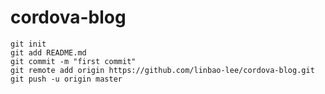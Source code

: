 # cordova-blog
```console
git init
git add README.md
git commit -m "first commit"
git remote add origin https://github.com/linbao-lee/cordova-blog.git
git push -u origin master
```
